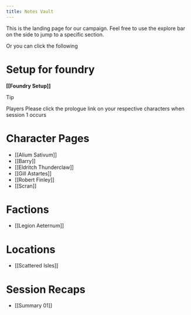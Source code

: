 ```yaml
---
title: Notes Vault
---
```


This is the landing page for our campaign. Feel free to use the explore bar on the side to jump to a specific section.

Or you can click the following

# Setup for foundry
**[[Foundry Setup]]**

>[!tip] 
>Players Please click the prologue link on your respective characters when session 1 occurs
# Character Pages

- [[Alium Sativum]]
- [[Barry]]
- [[Eldritch Thunderclaw]]
- [[Gill Astartes]]
- [[Robert Finley]]
- [[Scran]]

# Factions

- [[Legion Aeternum]]

# Locations

- [[Scattered Isles]]

# Session Recaps
- [[Summary 01]]